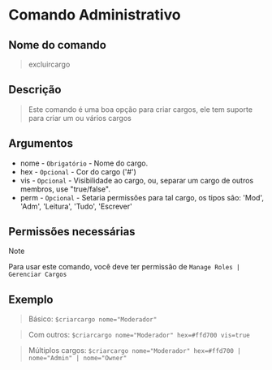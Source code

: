 # Comando Administrativo

## Nome do comando
> excluircargo

## Descrição
> Este comando é uma boa opção para criar cargos, ele tem suporte para criar um ou vários cargos

## Argumentos
- nome - `Obrigatório` - Nome do cargo.
- hex - `Opcional` - Cor do cargo ('#')
- vis - `Opcional` - Visibilidade ao cargo, ou, separar um cargo de outros membros, use "true/false".
- perm - `Opcional` - Setaria permissões para tal cargo, os tipos são: 'Mod', 'Adm', 'Leitura', 'Tudo', 'Escrever'

## Permissões necessárias
> [!NOTE]
> Para usar este comando, você deve ter permissão de `Manage Roles | Gerenciar Cargos`

## Exemplo
> Básico:
`$criarcargo nome="Moderador"`

> Com outros:
`$criarcargo nome="Moderador" hex=#ffd700 vis=true`

> Múltiplos cargos:
`$criarcargo nome="Moderador" hex=#ffd700 | nome="Admin" | nome="Owner"`